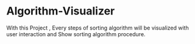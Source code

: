 # Algorithm-Visualizer
With this Project , Every steps of sorting algorithm will be visualized with user interaction and Show sorting algorithm procedure. 
